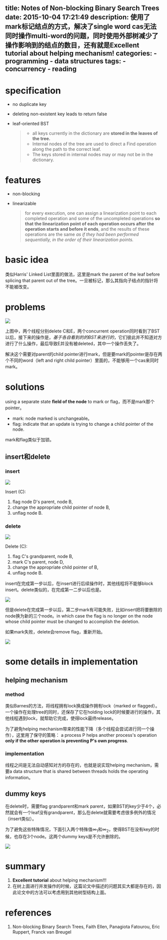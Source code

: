 title: Notes of Non-blocking Binary Search Trees
date: 2015-10-04 17:21:49
description: 使用了mark标记结点的方式，解决了single word cas无法同时操作multi-word的问题，同时使用外部树减少了操作影响到的结点的数目，还有就是Excellent tutorial about helping mechanism!
categories:
    - programming
    - data structures
tags:
    - concurrency
    - reading
---

# specification

* no duplicate key
* deleting non-existent key leads to return false
* leaf-oriented BST

	> * all keys currently in the dictionary are **stored in the leaves of the tree.**
	> * Internal nodes of the tree are used to direct a Find operation along the path to the correct leaf.
	> * The keys stored in internal nodes may or may
not be in the dictionary.

# features

* non-blocking
* linearizable

	> for every execution, one can assign a linearization point to each completed operation and some of the uncompleted operations **so that the linearization point of each operation occurs after the operation starts and before it ends**, and the results of these operations are the same *as if they had been performed sequentially, in the order of their linearization points.*

# basic idea

类似Harris' Linked List里面的做法，这里是mark the parent of the leaf before
splicing that parent out of the tree。一旦被标记，那么其指向子结点的指针将不能被改变。

# problems

![](/images/2015/non-block-bst_problems.png)

上图中，两个线程分别delete C和E，两个concurrent operation同时看到了BST以后，接下来的操作是，*基于各自看到的的BST来进行的*，它们彼此并不知道对方进行了什么操作，最后导致E并没有被deleted，其中一个操作丢失了。

解决这个需要对parent的child pointer进行mark，但是要mark的pointer是存在两个不同的word（left and right child pointer）里面的，不能够用一个cas来同时mark。

# solutions

using a separate state **ﬁeld of the node** to mark or flag，而不是mark那个pointer。

* mark: node marked is unchangeable。
* flag: indicate that an update is trying to change a child pointer of the node.

mark和flag类似于加锁。

## insert和delete

### insert

![](/images/2015/non-block-bst_insert.png)

Insert (C):
1. ﬂag node D's parent, node B,
2. change the appropriate child pointer of node B,
3. unﬂag node B.

### delete

![](/images/2015/non-block-bst_delete.png)

Delete (C):
1. ﬂag C's grandparent, node B,
2. mark C's parent, node D,
3. change the appropriate child pointer of B,
4. unﬂag node B.

insert在完成第一步以后，在insert进行后续操作时，其他线程将不能够block insert。delete类似的，在完成第一二步以后也是。

![](/images/2015/non-block-bst_delete2.png)

但是delete在完成第一步以后，第二步mark有可能失败，比如insert把将要删除的node换为新的三个node。in which case the ﬂag is no longer on the node whose child pointer must be changed to accomplish the deletion.

如果mark失败，delete会remove flag，重新开始。

![](/images/2015/non-block-bst_state.PNG)

# some details in implementation

## helping mechanism

### method

类似Barnes的方法，将线程拥有lock换成操作拥有lock（marked or flagged）。一个操作在处理tree的同时，还保存了它在holding lock的时候要进行的操作，其他线程遇到lock，就帮助它完成，使得lock最终release。

为了避免helping mechanism带来的性能下降（多个线程会尝试进行同一个操作），这里用了保守的策略： a process P helps another process's operation **only if the other operation is preventing P's own progress**.

### implementation

线程之间是无法自动感知对方的存在的，也就是说实现helping mechanism，需要a data structure that is shared between threads holds the operating information。

## dummy keys

在delete时，需要flag grandparent和mark parent，如果BST的key少于4个，必然就会有一个leaf没有grandparent，那么在delete就需要考虑很多例外的情况（insert类似）。

为了避免这些特殊情况，下面引入两个特殊值$\infty_1$和$\infty_2$，使得BST在没有key的时候，也存在3个node。这两个dummy keys是不允许删除的。

![](/images/2015/non-block-bst_dummy_keys.png)

# summary

1. **Excellent tutorial** about helping mechanism!!!
2. 在树上面进行并发操作的时候，这篇论文中描述的问题其实大都是存在的，因此论文中的方法可以考虑用到其他树型结构上面。

# references

1. Non-blocking Binary Search Trees, Faith Ellen, Panagiota Fatourou, Eric Ruppert, Franck van Breugel
